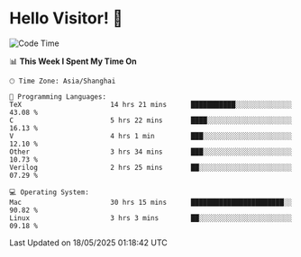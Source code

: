 # Hello Visitor! 👋

<!--START_SECTION:waka-->
![Code Time](http://img.shields.io/badge/Code%20Time-54%20hrs%207%20mins-blue)

📊 **This Week I Spent My Time On** 

```text
🕑︎ Time Zone: Asia/Shanghai

💬 Programming Languages: 
TeX                      14 hrs 21 mins      ███████████░░░░░░░░░░░░░░   43.08 % 
C                        5 hrs 22 mins       ████░░░░░░░░░░░░░░░░░░░░░   16.13 % 
V                        4 hrs 1 min         ███░░░░░░░░░░░░░░░░░░░░░░   12.10 % 
Other                    3 hrs 34 mins       ███░░░░░░░░░░░░░░░░░░░░░░   10.73 % 
Verilog                  2 hrs 25 mins       ██░░░░░░░░░░░░░░░░░░░░░░░   07.29 % 

💻 Operating System: 
Mac                      30 hrs 15 mins      ███████████████████████░░   90.82 % 
Linux                    3 hrs 3 mins        ██░░░░░░░░░░░░░░░░░░░░░░░   09.18 % 
```


 Last Updated on 18/05/2025 01:18:42 UTC
<!--END_SECTION:waka-->
